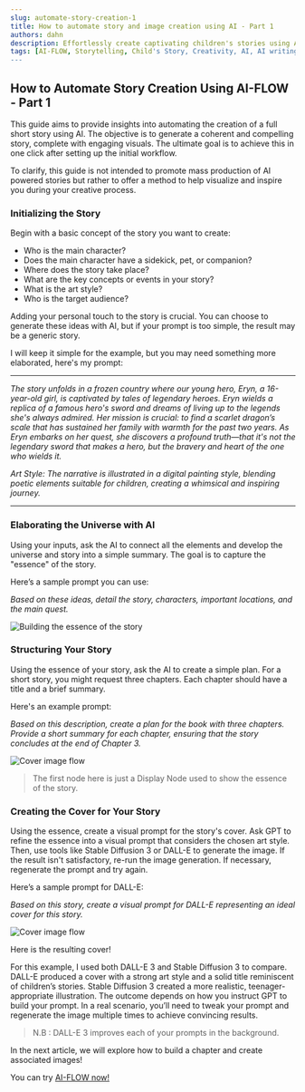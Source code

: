 ```yaml
---
slug: automate-story-creation-1
title: How to automate story and image creation using AI - Part 1
authors: dahn
description: Effortlessly create captivating children's stories using AI-FLOW. Follow our step-by-step guide to enhance your storytelling process with AI tools.
tags: [AI-FLOW, Storytelling, Child's Story, Creativity, AI, AI writing tools]
---
```


<head>
  <meta name="twitter:card" content="summary_large_image"/>
  <meta name="twitter:title" content="How to automate story and image creation using AI" /> 
  <meta name="twitter:description" content="This guide provides a straightforward setup to help you efficiently create captivating AI powered stories using AI-FLOW." />
  <meta name="twitter:creator" content="@AIFlowApp"/>
  <meta name="twitter:image" content="https://docs.ai-flow.net/img/blog-card-images/blog-story-1.png"/>
  <meta name="twitter:image:alt" content="This guide provides a straightforward setup to help you efficiently create captivating AI powered stories using AI-FLOW."/>
  <meta property="og:image" content="https://docs.ai-flow.net/img/blog-card-images/blog-story-1.png" data-rh="true"/>
</head>

## How to Automate Story Creation Using AI-FLOW - Part 1

This guide aims to provide insights into automating the creation of a full short story using AI. The objective is to generate a coherent and compelling story, complete with engaging visuals. The ultimate goal is to achieve this in one click after setting up the initial workflow.

To clarify, this guide is not intended to promote mass production of AI powered stories but rather to offer a method to help visualize and inspire you during your creative process.

### Initializing the Story

Begin with a basic concept of the story you want to create:

- Who is the main character?
- Does the main character have a sidekick, pet, or companion?
- Where does the story take place?
- What are the key concepts or events in your story?
- What is the art style?
- Who is the target audience?

Adding your personal touch to the story is crucial. You can choose to generate these ideas with AI, but if your prompt is too simple, the result may be a generic story.

I will keep it simple for the example, but you may need something more elaborated, here's my prompt:

---

_The story unfolds in a frozen country where our young hero, Eryn, a 16-year-old girl, is captivated by tales of legendary heroes. Eryn wields a replica of a famous hero's sword and dreams of living up to the legends she's always admired. Her mission is crucial: to find a scarlet dragon’s scale that has sustained her family with warmth for the past two years. As Eryn embarks on her quest, she discovers a profound truth—that it's not the legendary sword that makes a hero, but the bravery and heart of the one who wields it._

_Art Style: The narrative is illustrated in a digital painting style, blending poetic elements suitable for children, creating a whimsical and inspiring journey._

---

### Elaborating the Universe with AI

Using your inputs, ask the AI to connect all the elements and develop the universe and story into a simple summary. The goal is to capture the "essence" of the story.

Here’s a sample prompt you can use:

_Based on these ideas, detail the story, characters, important locations, and the main quest._

![Building the essence of the story](/img/blog-images/story-0.png)

### Structuring Your Story

Using the essence of your story, ask the AI to create a simple plan. For a short story, you might request three chapters. Each chapter should have a title and a brief summary.

Here's an example prompt:

_Based on this description, create a plan for the book with three chapters. Provide a short summary for each chapter, ensuring that the story concludes at the end of Chapter 3._

![Cover image flow](/img/blog-images/story-1.png)

> The first node here is just a Display Node used to show the essence of the story.

### Creating the Cover for Your Story

Using the essence, create a visual prompt for the story's cover. Ask GPT to refine the essence into a visual prompt that considers the chosen art style. Then, use tools like Stable Diffusion 3 or DALL-E to generate the image. If the result isn't satisfactory, re-run the image generation. If necessary, regenerate the prompt and try again.

Here’s a sample prompt for DALL-E:

_Based on this story, create a visual prompt for DALL-E representing an ideal cover for this story._

![Cover image flow](/img/blog-images/story-2.png)

Here is the resulting cover!

For this example, I used both DALL-E 3 and Stable Diffusion 3 to compare. DALL-E produced a cover with a strong art style and a solid title reminiscent of children’s stories. Stable Diffusion 3 created a more realistic, teenager-appropriate illustration. The outcome depends on how you instruct GPT to build your prompt. In a real scenario, you’ll need to tweak your prompt and regenerate the image multiple times to achieve convincing results.

> N.B : DALL-E 3 improves each of your prompts in the background.

In the next article, we will explore how to build a chapter and create associated images!

You can try [AI-FLOW now!](https://app.ai-flow.net)
